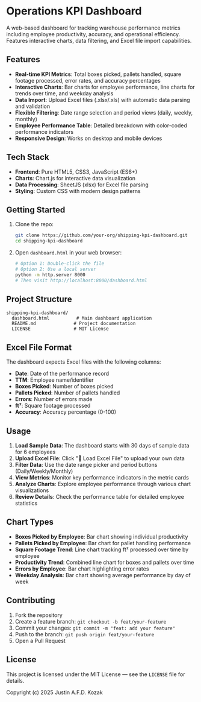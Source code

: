 # Operations KPI Dashboard

A web-based dashboard for tracking warehouse performance metrics including employee productivity, accuracy, and operational efficiency. Features interactive charts, data filtering, and Excel file import capabilities.

## Features
- **Real-time KPI Metrics**: Total boxes picked, pallets handled, square footage processed, error rates, and accuracy percentages
- **Interactive Charts**: Bar charts for employee performance, line charts for trends over time, and weekday analysis
- **Data Import**: Upload Excel files (.xlsx/.xls) with automatic data parsing and validation
- **Flexible Filtering**: Date range selection and period views (daily, weekly, monthly)
- **Employee Performance Table**: Detailed breakdown with color-coded performance indicators
- **Responsive Design**: Works on desktop and mobile devices

## Tech Stack
- **Frontend**: Pure HTML5, CSS3, JavaScript (ES6+)
- **Charts**: Chart.js for interactive data visualization
- **Data Processing**: SheetJS (xlsx) for Excel file parsing
- **Styling**: Custom CSS with modern design patterns

## Getting Started
1. Clone the repo:
   ```bash
   git clone https://github.com/your-org/shipping-kpi-dashboard.git
   cd shipping-kpi-dashboard
   ```
2. Open `dashboard.html` in your web browser:
   ```bash
   # Option 1: Double-click the file
   # Option 2: Use a local server
   python -m http.server 8000
   # Then visit http://localhost:8000/dashboard.html
   ```

## Project Structure
```
shipping-kpi-dashboard/
  dashboard.html          # Main dashboard application
  README.md              # Project documentation
  LICENSE                # MIT License
```

## Excel File Format
The dashboard expects Excel files with the following columns:
- **Date**: Date of the performance record
- **TTM**: Employee name/identifier
- **Boxes Picked**: Number of boxes picked
- **Pallets Picked**: Number of pallets handled
- **Errors**: Number of errors made
- **ft²**: Square footage processed
- **Accuracy**: Accuracy percentage (0-100)

## Usage
1. **Load Sample Data**: The dashboard starts with 30 days of sample data for 6 employees
2. **Upload Excel File**: Click "📁 Load Excel File" to upload your own data
3. **Filter Data**: Use the date range picker and period buttons (Daily/Weekly/Monthly)
4. **View Metrics**: Monitor key performance indicators in the metric cards
5. **Analyze Charts**: Explore employee performance through various chart visualizations
6. **Review Details**: Check the performance table for detailed employee statistics

## Chart Types
- **Boxes Picked by Employee**: Bar chart showing individual productivity
- **Pallets Picked by Employee**: Bar chart for pallet handling performance
- **Square Footage Trend**: Line chart tracking ft² processed over time by employee
- **Productivity Trend**: Combined line chart for boxes and pallets over time
- **Errors by Employee**: Bar chart highlighting error rates
- **Weekday Analysis**: Bar chart showing average performance by day of week

## Contributing
1. Fork the repository
2. Create a feature branch: `git checkout -b feat/your-feature`
3. Commit your changes: `git commit -m "feat: add your feature"`
4. Push to the branch: `git push origin feat/your-feature`
5. Open a Pull Request

## License
This project is licensed under the MIT License — see the `LICENSE` file for details.

Copyright (c) 2025 Justin A.F.D. Kozak
